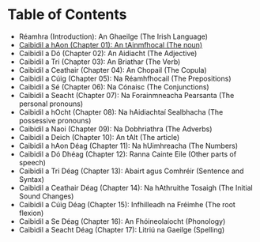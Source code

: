 # Table of Contents

- Réamhra (Introduction): An Ghaeilge (The Irish Language)
- [Caibidil a hAon (Chapter 01): An tAinmfhocal (The noun)](./subst2.html)
- Caibidil a Dó (Chapter 02): An Aidiacht (The Adjective)
- Caibidil a Tri (Chapter 03): An Briathar (The Verb)
- Caibidil a Ceathair (Chapter 04): An Chopail (The Copula)
- Caibidil a Cúig (Chapter 05): Na Réamhfhocail (The Prepositions)
- Caibidil a Sé (Chapter 06): Na Cónaisc (The Conjunctions)
- Caibidil a Seacht (Chapter 07): Na Forainmneacha Pearsanta (The personal pronouns)
- Caibidil a hOcht (Chapter 08): Na hAidiachtaí Sealbhacha (The possessive pronouns)
- Caibidil a Naoi (Chapter 09): Na Dobhriathra (The Adverbs)
- Caibidil a Deich (Chapter 10): An tAlt (The article)
- Caibidil a hAon Déag (Chapter 11): Na hUimhreacha (The Numbers)
- Caibidil a Dó Dhéag (Chapter 12): Ranna Cainte Eile (Other parts of speech)
- Caibidil a Tri Déag (Chapter 13): Abairt agus Comhréir (Sentence and Syntax)
- Caibidil a Ceathair Déag (Chapter 14): Na hAthruithe Tosaigh (The Initial Sound Changes)
- Caibidil a Cúig Déag (Chapter 15): Infhilleadh na Fréimhe (The root flexion)
- Caibidil a Se Déag (Chapter 16): An Fhóineolaíocht (Phonology)
- Caibidil a Seacht Déag (Chapter 17): Litriú na Gaeilge (Spelling)

